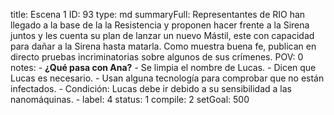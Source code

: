 title:          Escena 1
ID:             93
type:           md
summaryFull:    Representantes de RIO han llegado a la base de la la Resistencia y proponen hacer frente a la Sirena juntos y les cuenta su plan de lanzar un nuevo Mástil, este con capacidad para dañar a la Sirena hasta matarla. Como muestra buena fe, publican en directo pruebas incriminatorias sobre algunos de sus crímenes.
POV:            0
notes:          - **¿Qué pasa con Ana?**
                - Se limpia el nombre de Lucas.
                - Dicen que Lucas es necesario.
                - Usan alguna tecnología para comprobar que no están infectados.
                - Condición: Lucas debe ir debido a su sensibilidad a las nanomáquinas.
                -
label:          4
status:         1
compile:        2
setGoal:        500


